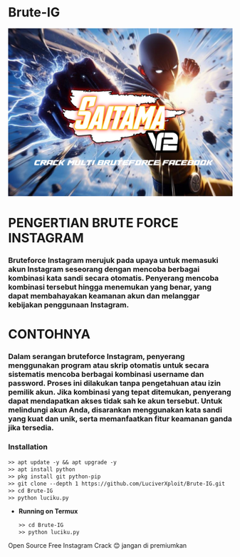 # Brute-IG
![template_s](https://github.com/LuciverXploit/SaitamaV2/blob/main/img/20240205_060344.jpg)
# PENGERTIAN BRUTE FORCE INSTAGRAM
### Bruteforce Instagram merujuk pada upaya untuk memasuki akun Instagram seseorang dengan mencoba berbagai kombinasi kata sandi secara otomatis. Penyerang mencoba kombinasi tersebut hingga menemukan yang benar, yang dapat membahayakan keamanan akun dan melanggar kebijakan penggunaan Instagram.
# CONTOHNYA
### Dalam serangan bruteforce Instagram, penyerang menggunakan program atau skrip otomatis untuk secara sistematis mencoba berbagai kombinasi username dan password. Proses ini dilakukan tanpa pengetahuan atau izin pemilik akun. Jika kombinasi yang tepat ditemukan, penyerang dapat mendapatkan akses tidak sah ke akun tersebut. Untuk melindungi akun Anda, disarankan menggunakan kata sandi yang kuat dan unik, serta memanfaatkan fitur keamanan ganda jika tersedia.
### Installation

  ```
  >> apt update -y && apt upgrade -y
  >> apt install python
  >> pkg install git python-pip
  >> git clone --depth 1 https://github.com/LuciverXploit/Brute-IG.git
  >> cd Brute-IG
  >> python luciku.py
  ```
  - **Running on Termux**
  
    ```
    >> cd Brute-IG
    >> python luciku.py
    ```
Open Source Free Instagram Crack 😊 jangan di premiumkan

